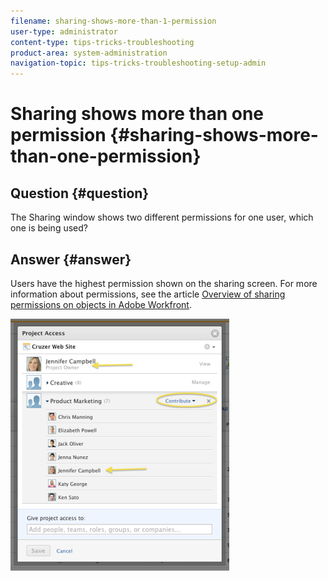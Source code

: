 ```yaml
---
filename: sharing-shows-more-than-1-permission
user-type: administrator
content-type: tips-tricks-troubleshooting
product-area: system-administration
navigation-topic: tips-tricks-troubleshooting-setup-admin
---
```




# Sharing shows more than one permission {#sharing-shows-more-than-one-permission}



## Question {#question}

The Sharing window shows two different permissions for one user, which one is being used?


## Answer {#answer}

Users have the highest permission shown on the sharing screen. For more information about permissions, see the article [Overview of sharing permissions on objects in Adobe Workfront](sharing-permissions-on-objects-overview.md).


![](assets/screen-shot-2014-03-19-at-3.36.28-pm-350x403.png)


